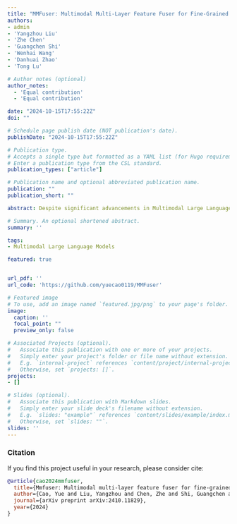 ```yaml
---
title: "MMFuser: Multimodal Multi-Layer Feature Fuser for Fine-Grained Vision-Language Understanding"
authors:
- admin
- 'Yangzhou Liu'
- 'Zhe Chen'
- 'Guangchen Shi'
- 'Wenhai Wang'
- 'Danhuai Zhao'
- 'Tong Lu'

# Author notes (optional)
author_notes:
  - 'Equal contribution'
  - 'Equal contribution'

date: "2024-10-15T17:55:22Z"
doi: ""

# Schedule page publish date (NOT publication's date).
publishDate: "2024-10-15T17:55:22Z"

# Publication type.
# Accepts a single type but formatted as a YAML list (for Hugo requirements).
# Enter a publication type from the CSL standard.
publication_types: ["article"]

# Publication name and optional abbreviated publication name.
publication: ""
publication_short: ""

abstract: Despite significant advancements in Multimodal Large Language Models (MLLMs) for understanding complex human intentions through cross-modal interactions, capturing intricate image details remains challenging. Previous methods integrating multiple vision encoders to enhance visual detail introduce redundancy and computational overhead. We observe that most MLLMs utilize only the last-layer feature map of the vision encoder for visual representation, neglecting the rich fine-grained information in shallow feature maps. To address this issue, we propose \modelname, a simple yet effective multi-layer feature fuser that efficiently integrates deep and shallow features from Vision Transformers (ViTs). Specifically, it leverages semantically aligned deep features as queries to dynamically extract missing details from shallow features, thus preserving semantic alignment while enriching the representation with fine-grained information. Applied to the LLaVA-1.5 model, \modelname~achieves significant improvements in visual representation and benchmark performance, providing a more flexible and lightweight solution compared to multi-encoder ensemble methods. The code and model have been released at https://github.com/yuecao0119/MMFuser.

# Summary. An optional shortened abstract.
summary: ''

tags:
- Multimodal Large Language Models

featured: true


url_pdf: ''
url_code: 'https://github.com/yuecao0119/MMFuser'

# Featured image
# To use, add an image named `featured.jpg/png` to your page's folder. 
image:
  caption: ''
  focal_point: ""
  preview_only: false

# Associated Projects (optional).
#   Associate this publication with one or more of your projects.
#   Simply enter your project's folder or file name without extension.
#   E.g. `internal-project` references `content/project/internal-project/index.md`.
#   Otherwise, set `projects: []`.
projects:
- []

# Slides (optional).
#   Associate this publication with Markdown slides.
#   Simply enter your slide deck's filename without extension.
#   E.g. `slides: "example"` references `content/slides/example/index.md`.
#   Otherwise, set `slides: ""`.
slides: ''
---
```


### Citation

If you find this project useful in your research, please consider cite:

```BibTeX
@article{cao2024mmfuser,
  title={Mmfuser: Multimodal multi-layer feature fuser for fine-grained vision-language understanding},
  author={Cao, Yue and Liu, Yangzhou and Chen, Zhe and Shi, Guangchen and Wang, Wenhai and Zhao, Danhuai and Lu, Tong},
  journal={arXiv preprint arXiv:2410.11829},
  year={2024}
}
```
